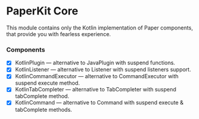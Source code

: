 # PaperKit Core

This module contains only the Kotlin implementation of Paper components, that provide you with fearless
experience.

### Components

- [x] KotlinPlugin — alternative to JavaPlugin with suspend functions.
- [x] KotlinListener — alternative to Listener with suspend listeners support.
- [x] KotlinCommandExecutor — alternative to CommandExecutor with suspend execute method.
- [x] KotlinTabCompleter — alternative to TabCompleter with suspend tabComplete method.
- [x] KotlinCommand — alternative to Command with suspend execute & tabComplete methods. 
